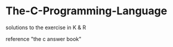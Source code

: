 # The-C-Programming-Language
solutions to the exercise in K &amp; R
>
reference "the c answer book"
